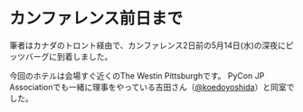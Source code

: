 # カンファレンス前日まで

筆者はカナダのトロント経由で、カンファレンス2日前の5月14日(水)の深夜にピッツバーグに到着しました。

今回のホテルは会場すぐ近くのThe Westin Pittsburghです。
PyCon JP Associationでも一緒に理事をやっている吉田さん（[@koedoyoshida](https://twitter.com/koedoyoshida/)）と同室でした。
